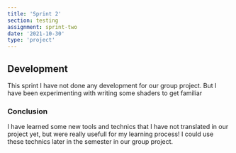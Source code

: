 ```yaml
---
title: 'Sprint 2'
section: testing
assignment: sprint-two
date: '2021-10-30'
type: 'project'
---
```


<h2>Development</h2>

<p>This sprint I have not done any development for our group project. But I have been experimenting with writing some shaders to get familiar</p>

<h3>Conclusion</h3>
<p>I have learned some new tools and technics that I have not translated in our project yet, but were really usefull for my learning process! I could use these technics later in the semester in our group project.</p>
